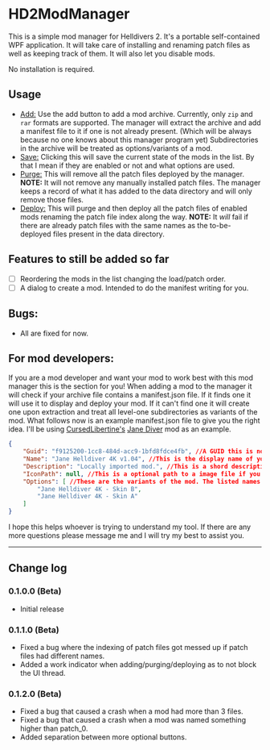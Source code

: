 ﻿# HD2ModManager
This is a simple mod manager for Helldivers 2.
It's a portable self-contained WPF application. It will take care of installing and renaming patch files as well as keeping track of them. It will also let you disable mods.

No installation is required.

## Usage
- <u>Add:</u> Use the add button to add a mod archive. Currently, only `zip` and `rar` formats are supported. The manager will extract the archive and add a manifest file to it if one is not already present. (Which will be always because no one knows about this manager program yet) Subdirectories in the archive will be treated as options/variants of a mod.
- <u>Save:</u> Clicking this will save the current state of the mods in the list. By that I mean if they are enabled or not and what options are used.
- <u>Purge:</u> This will remove all the patch files deployed by the manager. **NOTE:** It will not remove any manually installed patch files. The manager keeps a record of what it has added to the data directory and will only remove those files.
- <u>Deploy:</u> This will purge and then deploy all the patch files of enabled mods renaming the patch file index along the way. **NOTE:** It *will* fail if there are already patch files with the same names as the to-be-deployed files present in the data directory.

## Features to still be added so far
- [ ] Reordering the mods in the list changing the load/patch order.
- [ ] A dialog to create a mod. Intended to do the manifest writing for you.

## Bugs:
- All are fixed for now.

## For mod developers:
If you are a mod developer and want your mod to work best with this mod manager this is the section for you!
When adding a mod to the manager it will check if your archive file contains a manifest.json file. If it finds one it will use it to display and deploy your mod. If it can't find one it will create one upon extraction and treat all level-one subdirectories as variants of the mod.
What follows now is an example manifest.json file to give you the right idea. I'll be using [CursedLibertine's](https://next.nexusmods.com/profile/CursedLibertine/about-me) [Jane Diver](https://www.nexusmods.com/helldivers2/mods/69) mod as an example.
```json
﻿{
    "Guid": "f9125200-1cc8-484d-acc9-1bfd8fdce4fb", //A GUID this is nothing visible but must be uniqe. The manager uses it to identify your mod.
    "Name": "Jane Helldiver 4K v1.04", //This is the display name of your mod.
    "Description": "Locally imported mod.", //This is a shord description of your mod.
    "IconPath": null, //This is a optional path to a image file if you want your mod to have a icon in the manager.
    "Options": [ //These are the variants of the mod. The listed names must be the exact same as the sub directories in your archive.
        "Jane Helldiver 4K - Skin B",
        "Jane Helldiver 4K - Skin A"
    ]
}
```
I hope this helps whoever is trying to understand my tool.
If there are any more questions please message me and I will try my best to assist you.

---
## Change log

### 0.1.0.0 (Beta)
- Initial release

### 0.1.1.0 (Beta)
- Fixed a bug where the indexing of patch files got messed up if patch files had different names.
- Added a work indicator when adding/purging/deploying as to not block the UI thread.

### 0.1.2.0 (Beta)
- Fixed a bug that caused a crash when a mod had more than 3 files.
- Fixed a bug that caused a crash when a mod was named something higher than patch_0.
- Added separation between more optional buttons.